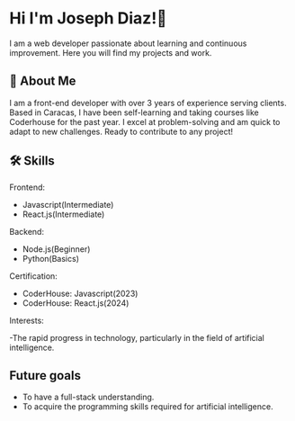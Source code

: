 
# Hi I'm Joseph Diaz!👋

I am a web developer passionate about learning and continuous improvement. Here you will find my projects and work.


## 🚀 About Me


I am a front-end developer with over 3 years of experience serving clients. Based in Caracas, I have been self-learning and taking courses like Coderhouse for the past year. I excel at problem-solving and am quick to adapt to new challenges. Ready to contribute to any project!
## 🛠 Skills
Frontend:

- Javascript(Intermediate)
- React.js(Intermediate)

Backend:

- Node.js(Beginner)
- Python(Basics)

Certification:

- CoderHouse: Javascript(2023)
- CoderHouse: React.js(2024)

Interests:

-The rapid progress in technology, particularly in the field of artificial intelligence.

Future goals
-
- To have a full-stack understanding.
- To acquire the programming skills required for artificial intelligence.

